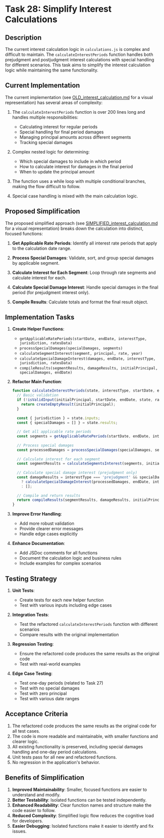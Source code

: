 # Task 28: Simplify Interest Calculations

## Description

The current interest calculation logic in `calculations.js` is complex and difficult to maintain. The `calculateInterestPeriods` function handles both prejudgment and postjudgment interest calculations with special handling for different scenarios. This task aims to simplify the interest calculation logic while maintaining the same functionality.

## Current Implementation

The current implementation (see [OLD_interest_calculation.md](./OLD_interest_calculation.md) for a visual representation) has several areas of complexity:

1. The `calculateInterestPeriods` function is over 200 lines long and handles multiple responsibilities:
   - Calculating interest for regular periods
   - Special handling for final period damages
   - Managing principal amounts across different segments
   - Tracking special damages

2. Complex nested logic for determining:
   - Which special damages to include in which period
   - How to calculate interest for damages in the final period
   - When to update the principal amount

3. The function uses a while loop with multiple conditional branches, making the flow difficult to follow.

4. Special case handling is mixed with the main calculation logic.

## Proposed Simplification

The proposed simplified approach (see [SIMPLIFIED_interest_calculation.md](./SIMPLIFIED_interest_calculation.md) for a visual representation) breaks down the calculation into distinct, focused functions:

1. **Get Applicable Rate Periods**: Identify all interest rate periods that apply to the calculation date range.

2. **Process Special Damages**: Validate, sort, and group special damages by applicable segment.

3. **Calculate Interest for Each Segment**: Loop through rate segments and calculate interest for each.

4. **Calculate Special Damage Interest**: Handle special damages in the final period (for prejudgment interest only).

5. **Compile Results**: Calculate totals and format the final result object.

## Implementation Tasks

1. **Create Helper Functions**:
   - `getApplicableRatePeriods(startDate, endDate, interestType, jurisdiction, ratesData)`
   - `processSpecialDamages(specialDamages, segments)`
   - `calculateSegmentInterest(segment, principal, rate, year)`
   - `calculateSpecialDamageInterest(damages, endDate, interestType, jurisdiction, ratesData)`
   - `compileResults(segmentResults, damageResults, initialPrincipal, specialDamages, endDate)`

2. **Refactor Main Function**:
   ```javascript
   function calculateInterestPeriods(state, interestType, startDate, endDate, initialPrincipal, ratesData) {
     // Basic validation
     if (!isValidInput(initialPrincipal, startDate, endDate, state, ratesData)) {
       return createEmptyResult(initialPrincipal);
     }
     
     const { jurisdiction } = state.inputs;
     const { specialDamages = [] } = state.results;
     
     // Get all applicable rate periods
     const segments = getApplicableRatePeriods(startDate, endDate, interestType, jurisdiction, ratesData);
     
     // Process special damages
     const processedDamages = processSpecialDamages(specialDamages, segments);
     
     // Calculate interest for each segment
     const segmentResults = calculateSegmentsInterest(segments, initialPrincipal, processedDamages);
     
     // Calculate special damage interest (prejudgment only)
     const damageResults = interestType === 'prejudgment' && specialDamages.length > 0
       ? calculateSpecialDamageInterest(processedDamages, endDate, interestType, jurisdiction, ratesData)
       : [];
     
     // Compile and return results
     return compileResults(segmentResults, damageResults, initialPrincipal, processedDamages, endDate);
   }
   ```

3. **Improve Error Handling**:
   - Add more robust validation
   - Provide clearer error messages
   - Handle edge cases explicitly

4. **Enhance Documentation**:
   - Add JSDoc comments for all functions
   - Document the calculation logic and business rules
   - Include examples for complex scenarios

## Testing Strategy

1. **Unit Tests**:
   - Create tests for each new helper function
   - Test with various inputs including edge cases

2. **Integration Tests**:
   - Test the refactored `calculateInterestPeriods` function with different scenarios
   - Compare results with the original implementation

3. **Regression Testing**:
   - Ensure the refactored code produces the same results as the original code
   - Test with real-world examples

4. **Edge Case Testing**:
   - Test one-day periods (related to Task 27)
   - Test with no special damages
   - Test with zero principal
   - Test with various date ranges

## Acceptance Criteria

1. The refactored code produces the same results as the original code for all test cases.
2. The code is more readable and maintainable, with smaller functions and clearer logic.
3. All existing functionality is preserved, including special damages handling and one-day period calculations.
4. Unit tests pass for all new and refactored functions.
5. No regression in the application's behavior.

## Benefits of Simplification

1. **Improved Maintainability**: Smaller, focused functions are easier to understand and modify.
2. **Better Testability**: Isolated functions can be tested independently.
3. **Enhanced Readability**: Clear function names and structure make the code easier to follow.
4. **Reduced Complexity**: Simplified logic flow reduces the cognitive load for developers.
5. **Easier Debugging**: Isolated functions make it easier to identify and fix issues.

